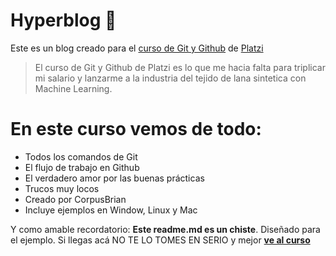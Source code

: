 # Hyperblog 💚
Este es un blog creado para el [curso de Git y Github](https://platzi.com/cursos/git-github/ "curso de Git y Github") de [Platzi](https://platzi.com/home "Platzi")
>El curso de Git y Github de Platzi es lo que me hacia falta para triplicar mi salario y lanzarme a la industria del tejido de lana sintetica con Machine Learning.

# En este curso vemos de todo:
* Todos los comandos de Git
* El flujo de trabajo en Github
* El verdadero amor por las buenas prácticas
* Trucos muy locos
* Creado por CorpusBrian
* Incluye ejemplos en Window, Linux y Mac

Y como amable recordatorio: **Este readme.md es un chiste**. Diseñado para el ejemplo. Si llegas acá NO TE LO TOMES EN SERIO y mejor [**ve al curso**](https://platzi.com/cursos/git-github/ "ve al curso")
